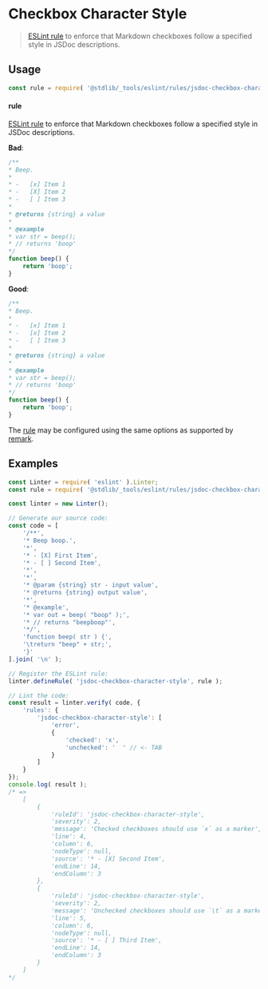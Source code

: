 <!--

@license Apache-2.0

Copyright (c) 2018 The Stdlib Authors.

Licensed under the Apache License, Version 2.0 (the "License");
you may not use this file except in compliance with the License.
You may obtain a copy of the License at

   http://www.apache.org/licenses/LICENSE-2.0

Unless required by applicable law or agreed to in writing, software
distributed under the License is distributed on an "AS IS" BASIS,
WITHOUT WARRANTIES OR CONDITIONS OF ANY KIND, either express or implied.
See the License for the specific language governing permissions and
limitations under the License.

-->

# Checkbox Character Style

> [ESLint rule][eslint-rules] to enforce that Markdown checkboxes follow a specified style in JSDoc descriptions.

<section class="intro">

</section>

<!-- /.intro -->

<section class="usage">

## Usage

```javascript
const rule = require( '@stdlib/_tools/eslint/rules/jsdoc-checkbox-character-style' );
```

#### rule

[ESLint rule][eslint-rules] to enforce that Markdown checkboxes follow a specified style in JSDoc descriptions.

**Bad**:

<!-- eslint-disable stdlib/jsdoc-checkbox-character-style, stdlib/jsdoc-markdown-remark -->

```javascript
/**
* Beep.
*
* -   [x] Item 1
* -   [X] Item 2
* -   [ ] Item 3
*
* @returns {string} a value
*
* @example
* var str = beep();
* // returns 'boop'
*/
function beep() {
    return 'boop';
}
```

**Good**:

```javascript
/**
* Beep.
*
* -   [x] Item 1
* -   [x] Item 2
* -   [ ] Item 3
*
* @returns {string} a value
*
* @example
* var str = beep();
* // returns 'boop'
*/
function beep() {
    return 'boop';
}
```

The [rule][eslint-rules] may be configured using the same options as supported by [remark][remark-lint-checkbox-character-style].

</section>

<!-- /.usage -->

<section class="examples">

## Examples

<!-- lint disable no-tabs -->

<!-- eslint no-undef: "error" -->

<!-- eslint-disable no-tabs -->

```javascript
const Linter = require( 'eslint' ).Linter;
const rule = require( '@stdlib/_tools/eslint/rules/jsdoc-checkbox-character-style' );

const linter = new Linter();

// Generate our source code:
const code = [
    '/**',
    '* Beep boop.',
    '*',
    '* - [X] First Item',
    '* - [ ] Second Item',
    '*',
    '*',
    '* @param {string} str - input value',
    '* @returns {string} output value',
    '*',
    '* @example',
    '* var out = beep( "boop" );',
    '* // returns "beepboop"',
    '*/',
    'function beep( str ) {',
    '\treturn "beep" + str;',
    '}'
].join( '\n' );

// Register the ESLint rule:
linter.defineRule( 'jsdoc-checkbox-character-style', rule );

// Lint the code:
const result = linter.verify( code, {
    'rules': {
        'jsdoc-checkbox-character-style': [
            'error',
            {
                'checked': 'x',
                'unchecked': '	' // <- TAB
            }
        ]
    }
});
console.log( result );
/* =>
    [
        {
            'ruleId': 'jsdoc-checkbox-character-style',
            'severity': 2,
            'message': 'Checked checkboxes should use `x` as a marker',
            'line': 4,
            'column': 6,
            'nodeType': null,
            'source': '* - [X] Second Item',
            'endLine': 14,
            'endColumn': 3
        },
        {
            'ruleId': 'jsdoc-checkbox-character-style',
            'severity': 2,
            'message': 'Unchecked checkboxes should use `\t` as a marker',
            'line': 5,
            'column': 6,
            'nodeType': null,
            'source': '* - [ ] Third Item',
            'endLine': 14,
            'endColumn': 3
        }
    ]
*/
```

</section>

<!-- /.examples -->

<!-- Section for related `stdlib` packages. Do not manually edit this section, as it is automatically populated. -->

<section class="related">

</section>

<!-- /.related -->

<!-- Section for all links. Make sure to keep an empty line after the `section` element and another before the `/section` close. -->

<section class="links">

[eslint-rules]: https://eslint.org/docs/developer-guide/working-with-rules

[remark-lint-checkbox-character-style]: https://github.com/remarkjs/remark-lint/tree/19150d94f89f7a0d94d083417890236d11839641/packages/remark-lint-checkbox-character-style

</section>

<!-- /.links -->

